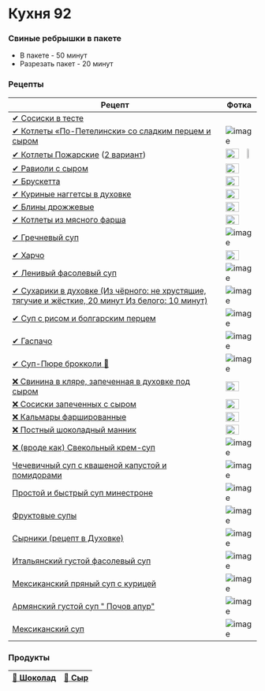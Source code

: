 # Кухня 92
### Свиные ребрышки в пакете
- В пакете - 50 минут
- Разрезать пакет - 20 минут

### Рецепты
| Рецепт | Фотка |
| -------------- | ---- |
| [✔ Сосиски в тесте](https://github.com/private92repo/kitchen/blob/main/%D1%80%D0%B5%D1%86%D0%B5%D0%BF%D1%82%D1%8B/%D0%A1%D0%BE%D1%81%D0%B8%D1%81%D0%BA%D0%B8%D0%92%D0%A2%D0%B5%D1%81%D1%82%D0%B5.md) | |
| [✔ Котлеты «По-Петелински» со сладким перцем и сыром](https://www.say7.info/cook/recipe/852-Kotletyi-kurinyim.html) | ![image](https://user-images.githubusercontent.com/100151463/160600850-6c3c7a5c-ac6a-4a09-a102-b066ccee95ad.png) |
| [✔ Котлеты Пожарские](https://github.com/private92repo/kitchen/blob/main/%D1%80%D0%B5%D1%86%D0%B5%D0%BF%D1%82%D1%8B/%D0%9A%D0%BE%D1%82%D0%BB%D0%B5%D1%82%D1%8B%D0%9F%D0%BE%D0%B6%D0%B0%D1%80%D1%81%D0%BA%D0%B8%D0%B5.md) ([2 вариант](https://hozoboz.com/recepty/gotovim-pozharskie-kotlety-pravilnyj-klassicheskij-recept-s-foto/)) | <img width="70%" src="https://user-images.githubusercontent.com/100151463/154995556-f8e8b3e3-cc10-46ae-9a81-467514a7c34c.png"></img> <img width="15%" src="https://user-images.githubusercontent.com/100151463/154995549-89faa18e-e799-4000-afa4-2fd92e0ec1d7.png"></img>
| [✔ Равиоли с сыром](https://grandkulinar.ru/14570-ravioli-s-syrom-v-rozovom-souse.html) | <img width="70%" src="https://user-images.githubusercontent.com/100151463/154996593-9ba517fb-75bf-482b-a35c-2c861e6ad06f.png"></img>
| [✔ Брускетта](https://eda.ru/recepty/zakuski/brusketta-s-pomidorami-29566) | <img width="70%" src="https://user-images.githubusercontent.com/100151463/158025353-2a4288ae-2d50-4be8-9da7-fa25ad404669.png"></img> |
| [✔ Куриные наггетсы в духовке](https://1000.menu/cooking/25647-naggetsy-domashnie-v-duxovke) | <img width="70%" src="https://user-images.githubusercontent.com/100151463/158025428-39eb78e9-83bd-4c88-96d1-55b75da9ef6c.png"></img>
| [✔ Блины дрожжевые](https://www.russianfood.com/recipes/recipe.php?rid=132978) | <img width="70%" src="https://user-images.githubusercontent.com/100151463/158025485-180d1491-5137-44ea-89a6-d56c5ec7df4c.png"></img> |
| [✔ Котлеты из мясного фарша](https://1000.menu/cooking/29221-kotlety-iz-myasnogo-farsha-v-duxovke) | <img width="70%" src="https://user-images.githubusercontent.com/100151463/158025600-9a404ad2-3c0d-4a25-9cff-faf8fc79d28a.png"></img> |
| [✔ Гречневый суп](https://tvoirecepty.ru/recept/grechnevyi-sup-v-multivarke) | ![image](https://user-images.githubusercontent.com/100151463/170494939-482c90f4-9c70-4536-b2d0-046381617a46.png)
| [✔ Харчо](https://www.russianfood.com/recipes/recipe.php?rid=120692) | <img width="70%" src="https://user-images.githubusercontent.com/100151463/155842805-b0a74123-ea50-4323-bbdc-cd4a07846fcf.png"></img> |
| [✔ Ленивый фасолевый суп](https://gotovim-doma.ru/recipe/3009-lenivyy-fasolevyy-sup) | ![image](https://user-images.githubusercontent.com/100151463/161425549-c01800ed-93f5-4ee1-be5f-4644d29bc019.png)
| [✔ Сухарики в духовке (Из чёрного: не хрустящие, тягучие и жёсткие, 20 минут Из белого: 10 минут)](https://eda.ru/recepty/zakuski/suhariki-v-duhovke-31537) | ![image](https://user-images.githubusercontent.com/100151463/161425253-8f6b7e3f-c9ef-4de3-b0a5-a40cc527248d.png)
| [✔ Суп с рисом и болгарским перцем](https://github.com/kitchen92/kitchen/blob/main/%D1%80%D0%B5%D1%86%D0%B5%D0%BF%D1%82%D1%8B/%D0%A1%D1%83%D0%BF%20%D1%81%20%D1%80%D0%B8%D1%81%D0%BE%D0%BC%20%D0%B8%20%D0%B1%D0%BE%D0%BB%D0%B3%D0%B0%D1%80%D1%81%D0%BA%D0%B8%D0%BC%20%D0%BF%D0%B5%D1%80%D1%86%D0%B5%D0%BC.md) | ![image](https://user-images.githubusercontent.com/100151463/161812025-a3ffc499-724b-46b7-bdfe-5b4ce2fbef24.png)
| [✔ Гаспачо](https://github.com/private92repo/kitchen/blob/main/%D1%80%D0%B5%D1%86%D0%B5%D0%BF%D1%82%D1%8B/%D0%93%D0%B0%D1%81%D0%BF%D0%B0%D1%87%D0%BE.md) | ![image](https://user-images.githubusercontent.com/100151463/161424812-34fdf895-d6c9-4200-98b0-f494e9788686.png)
| [✔ Суп-Пюре брокколи 🥦](https://github.com/private92repo/kitchen/blob/main/%D1%80%D0%B5%D1%86%D0%B5%D0%BF%D1%82%D1%8B/%D0%9A%D1%80%D0%B5%D0%BC-%D1%81%D1%83%D0%BF%20%D0%B8%D0%B7%20%D0%B1%D1%80%D0%BE%D0%BA%D0%BA%D0%BE%D0%BB%D0%B8%20%D0%B1%D0%B5%D0%B7%20%D1%81%D0%BB%D0%B8%D0%B2%D0%BE%D0%BA.md) | ![image](https://user-images.githubusercontent.com/100151463/161424687-01b99612-ac56-4ccd-8801-97dda53abe45.png)
| [❌ Свинина в кляре, запеченная в духовке под сыром](https://www.edimdoma.ru/retsepty/46072-svinina-v-klyare-zapechennaya-v-duhovke-pod-syrom) | <img width="70%" src="https://user-images.githubusercontent.com/100151463/158024967-a6767fc3-8ce6-4f82-bc3c-2e7f12427318.png"></img> |
| [❌ Сосиски запеченных с сыром](https://www.1001eda.com/cosiski-zapechennye-s-syrom-recept-s-poshagovym-foto) | <img width="70%" src="https://user-images.githubusercontent.com/100151463/158025157-83beae85-be3c-4cee-bd1a-b35909fb683f.png"></img>
| [❌ Кальмары фаршированные](https://www.russianfood.com/recipes/recipe.php?rid=149539) | <img width="70%" src="https://user-images.githubusercontent.com/100151463/158025528-a0b56270-c10a-4272-b459-3af15f906bfd.png"></img>
| [❌ Постный шоколадный манник](https://gotovim-doma.ru/recipe/1014-postnyi-shokoladnyi-mannik) | <img width="70%" src="https://user-images.githubusercontent.com/100151463/154996874-92723c8f-8b4b-424b-b8e6-71f050e2ef18.png"></img>
| [❌ (вроде как) Свекольный крем-суп](https://gotovim-doma.ru/recipe/3371-svekolnyy-krem-sup) | ![image](https://user-images.githubusercontent.com/100151463/161425398-f1b4eb20-cc8a-43c7-a051-af035e6a3b75.png)
| [Чечевичный суп с квашеной капустой и помидорами](https://www.russianfood.com/recipes/recipe.php?rid=160812) | ![image](https://user-images.githubusercontent.com/100151463/162277774-6ea1085a-ac02-4f30-8503-7f392a811ed1.png)
| [Простой и быстрый суп минестроне](https://grandkulinar.ru/14822-prostoy-i-bystryy-sup-minestrone.html) | ![image](https://user-images.githubusercontent.com/100151463/161424636-91fdcee7-99e9-4553-a754-e8ad8ae2276d.png)
| [Фруктовые супы](https://gotovim-doma.ru/category/127-fruktovyye-supy-desertnyye) | ![image](https://user-images.githubusercontent.com/100151463/161424953-56a956dc-bac0-4508-b883-6174e15307f2.png)
| [Сырники (рецепт в Духовке)](https://gotovim-doma.ru/recipe/18861-syrniki-retsept-v-dukhovke) | ![image](https://user-images.githubusercontent.com/100151463/161425494-d294483b-19e7-4a18-a944-310dcd4ce867.png)
| [Итальянский густой фасолевый суп](https://gotovim-doma.ru/recipe/1766-italyanskiy-gustoy-fasolevyy-sup) | ![image](https://user-images.githubusercontent.com/100151463/161812178-fc06818c-f904-4478-a4d0-c9ad789e16e8.png)
| [Мексиканский пряный суп с курицей](https://gotovim-doma.ru/recipe/1910-meksikanskiy-pryanyy-sup-s-kuritsey) | ![image](https://user-images.githubusercontent.com/100151463/161812223-652c6738-754f-4640-b2e2-a5dfe9727377.png)
| [Армянский густой суп " Почов апур"](https://gotovim-doma.ru/recipe/16128-armyanskiy-gustoy-sup-pochov-apur) | ![image](https://user-images.githubusercontent.com/100151463/161812272-23eb89ef-db20-4135-ad70-d5191208116e.png)
| [Мексиканский суп](https://eda.ru/recepty/supy/meksikanskij-sup-27856) | ![image](https://user-images.githubusercontent.com/100151463/161812373-903576ad-8c8e-41de-90b6-f46c2f19b282.png)


### Продукты
| [🍫 Шоколад](https://edadeal.ru/moskva/offers?retailer=5ka&retailer=avoska&retailer=dixy&retailer=magnit-univer&retailer=perekrestok&search=%D1%88%D0%BE%D0%BA%D0%BE%D0%BB%D0%B0%D0%B4%20%D1%82%D0%B5%D0%BC%D0%BD%D1%8B%D0%B9) | [🧀 Сыр](https://edadeal.ru/moskva/offers?search=oltermanni) |
| ---- | --- |

<img width="70%" src="
"></img>
